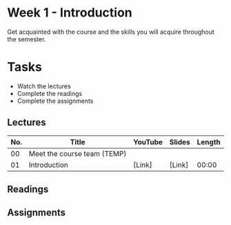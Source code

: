 # Week 1 - Introduction
Get acquainted with the course and the skills you will acquire throughout the semester.

# Tasks
- Watch the lectures
- Complete the readings
- Complete the assignments

## Lectures

| No.  | Title                       | YouTube     | Slides | Length |
|------|-----------------------------|-------------|--------|--------|
| 00   | Meet the course team (TEMP) | [<span style="color: red;"><i class="fab fa-youtube fa-lg"></i></span>](https://youtu.be/lX93oBGaBwQ) | [<span style="color: #0A1E3F;"><i class="fas fa-file-video fa-lg"></i></span>](https://media.ed.ac.uk/media/IDS+-+Meet+the+course+team/1_q82gknap) |  | 02:36 |
| 01   | Introduction               | [Link]      | [Link] | 00:00  |

## Readings

## Assignments
